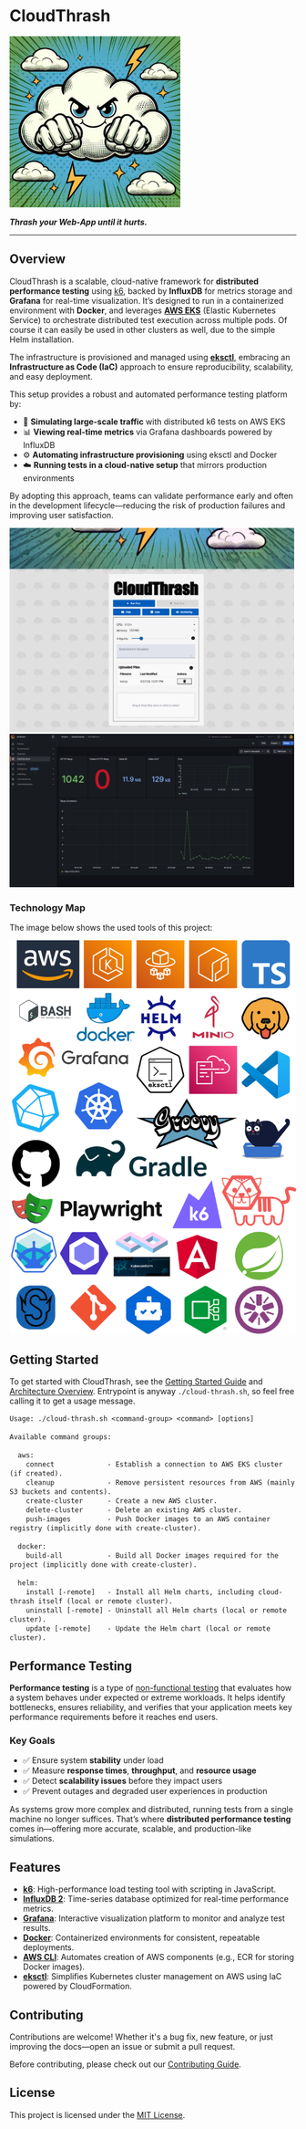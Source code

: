 # CloudThrash

<img src="docs/images/logo.jpg" alt="Logo" width="300" height="300">

**_Thrash your Web-App until it hurts._**

---

## Overview

CloudThrash is a scalable, cloud-native framework for **distributed performance testing** using [k6](https://k6.io), backed by **InfluxDB** for metrics storage and **Grafana** for real-time visualization. It’s designed to run in a containerized environment with **Docker**, and leverages **[AWS EKS](https://aws.amazon.com/eks/)** (Elastic Kubernetes Service) to orchestrate distributed test execution across multiple pods. Of course it can easily be used in other clusters as well, due to the simple Helm installation.

The infrastructure is provisioned and managed using **[eksctl](https://eksctl.io/)**, embracing an **Infrastructure as Code (IaC)** approach to ensure reproducibility, scalability, and easy deployment.

This setup provides a robust and automated performance testing platform by:

- 🧪 **Simulating large-scale traffic** with distributed k6 tests on AWS EKS  
- 📊 **Viewing real-time metrics** via Grafana dashboards powered by InfluxDB  
- ⚙️ **Automating infrastructure provisioning** using eksctl and Docker  
- ☁️ **Running tests in a cloud-native setup** that mirrors production environments  

By adopting this approach, teams can validate performance early and often in the development lifecycle—reducing the risk of production failures and improving user satisfaction.

<img src="docs/images/screenshot.png" alt="Screenshot" width="500" />

<img src="docs/images/screenshot2.png" alt="Screenshot" width="500" />

### Technology Map

The image below shows the used tools of this project:

![](docs/images/technology-map.drawio.png)

## Getting Started

To get started with CloudThrash, see the [Getting Started Guide](docs/getting-started.md) and [Architecture Overview](docs/architecture.md).
Entrypoint is anyway `./cloud-thrash.sh`, so feel free calling it to get a usage message.

```shell
Usage: ./cloud-thrash.sh <command-group> <command> [options]

Available command groups:

  aws:
    connect             - Establish a connection to AWS EKS cluster (if created).
    cleanup             - Remove persistent resources from AWS (mainly S3 buckets and contents).
    create-cluster      - Create a new AWS cluster.
    delete-cluster      - Delete an existing AWS cluster.
    push-images         - Push Docker images to an AWS container registry (implicitly done with create-cluster).

  docker:
    build-all           - Build all Docker images required for the project (implicitly done with create-cluster).

  helm:
    install [-remote]   - Install all Helm charts, including cloud-thrash itself (local or remote cluster).
    uninstall [-remote] - Uninstall all Helm charts (local or remote cluster).
    update [-remote]    - Update the Helm chart (local or remote cluster).
```

## Performance Testing

**Performance testing** is a type of [non-functional testing](https://en.wikipedia.org/wiki/Non-functional_testing) that evaluates how a system behaves under expected or extreme workloads. It helps identify bottlenecks, ensures reliability, and verifies that your application meets key performance requirements before it reaches end users.

### Key Goals

- ✅ Ensure system **stability** under load  
- ✅ Measure **response times**, **throughput**, and **resource usage**  
- ✅ Detect **scalability issues** before they impact users  
- ✅ Prevent outages and degraded user experiences in production  

As systems grow more complex and distributed, running tests from a single machine no longer suffices. That’s where **distributed performance testing** comes in—offering more accurate, scalable, and production-like simulations.

## Features

- **[k6](https://k6.io)**: High-performance load testing tool with scripting in JavaScript.
- **[InfluxDB 2](https://www.influxdata.com/)**: Time-series database optimized for real-time performance metrics.
- **[Grafana](https://grafana.com/)**: Interactive visualization platform to monitor and analyze test results.
- **[Docker](https://www.docker.com/)**: Containerized environments for consistent, repeatable deployments.
- **[AWS CLI](https://docs.aws.amazon.com/cli/latest/userguide/cli-chap-welcome.html)**: Automates creation of AWS components (e.g., ECR for storing Docker images).
- **[eksctl](https://eksctl.io/)**: Simplifies Kubernetes cluster management on AWS using IaC powered by CloudFormation.

## Contributing

Contributions are welcome! Whether it's a bug fix, new feature, or just improving the docs—open an issue or submit a pull request.

Before contributing, please check out our [Contributing Guide](CONTRIBUTING.md).

## License

This project is licensed under the [MIT License](LICENSE).
